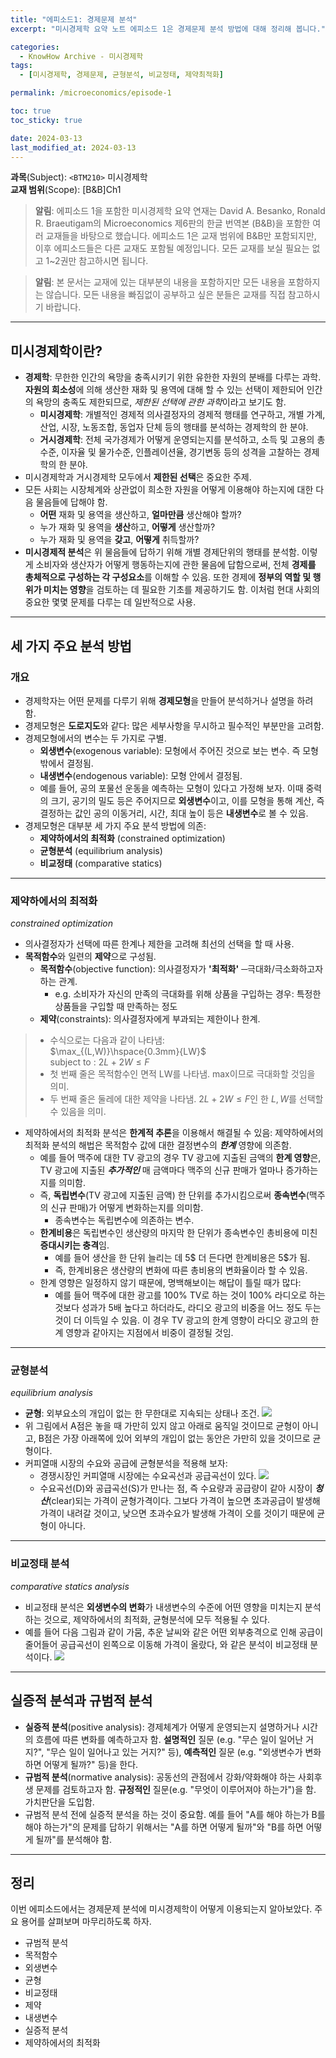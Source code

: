 ```yaml
---
title: "에피소드1: 경제문제 분석"
excerpt: "미시경제학 요약 노트 에피소드 1은 경제문제 분석 방법에 대해 정리해 봅니다."

categories:
  - KnowHow Archive - 미시경제학
tags:
  - [미시경제학, 경제문제, 균형분석, 비교정태, 제약최적화]

permalink: /microeconomics/episode-1

toc: true
toc_sticky: true

date: 2024-03-13
last_modified_at: 2024-03-13
---
```



**과목**(Subject): `<BTM210>` 미시경제학  
**교재 범위**(Scope): [B&B]Ch1
  
  >**알림**: 에피소드 1을 포함한 미시경제학 요약 연재는 David A. Besanko, Ronald R. Braeutigam의 Microeconomics 제6판의 한글 번역본 (B&B)을 포함한 여러 교재들을 바탕으로 했습니다. 에피소드 1은 교재 범위에 B&B만 포함되지만, 이후 에피소드들은 다른 교재도 포함될 예정입니다. 모든 교재를 보실 필요는 없고 1~2권만 참고하시면 됩니다.  
  
  >**알림**: 본 문서는 교재에 있는 대부분의 내용을 포함하지만 모든 내용을 포함하지는 않습니다. 모든 내용을 빠짐없이 공부하고 싶은 분들은 교재를 직접 참고하시기 바랍니다.
  

___
## 미시경제학이란?
* **경제학**: 무한한 인간의 욕망을 충족시키기 위한 유한한 자원의 분배를 다루는 과학. **자원의 희소성**에 의해 생산한 재화 및 용역에 대해 할 수 있는 선택이 제한되어 인간의 욕망의 충족도 제한되므로, *제한된 선택에 관한 과학*이라고 보기도 함.
  * **미시경제학**: 개별적인 경제적 의사결정자의 경제적 행태를 연구하고, 개별 가계, 산업, 시장, 노동조합, 동업자 단체 등의 행태를 분석하는 경제학의 한 분야.
  * **거시경제학**: 전체 국가경제가 어떻게 운영되는지를 분석하고, 소득 및 고용의 총수준, 이자율 및 물가수준, 인플레이션율, 경기변동 등의 성격을 고찰하는 경제학의 한 분야. <br>
* 미시경제학과 거시경제학 모두에서 **제한된 선택**은 중요한 주제.
* 모든 사회는 시장체계와 상관없이 희소한 자원을 어떻게 이용해야 하는지에 대한 다음 물음들에 답해야 함.
  * **어떤** 재화 및 용역을 생산하고, **얼마만큼** 생산해야 할까?
  * 누가 재화 및 용역을 **생산**하고, **어떻게** 생산할까?
  * 누가 재화 및 용역을 **갖고**, **어떻게** 취득할까?
* **미시경제적 분석**은 위 물음들에 답하기 위해 개별 경제단위의 행태를 분석함. 이렇게 소비자와 생산자가 어떻게 행동하는지에 관한 물음에 답함으로써, 전체 **경제를 총체적으로 구성하는 각 구성요소**를 이해할 수 있음. 또한 경제에 **정부의 역할 및 행위가 미치는 영향**을 검토하는 데 필요한 기초를 제공하기도 함. 이처럼 현대 사회의 중요한 몇몇 문제를 다루는 데 일반적으로 사용.
___
## 세 가지 주요 분석 방법
### 개요
* 경제학자는 어떤 문제를 다루기 위해 **경제모형**을 만들어 분석하거나 설명을 하려 함.
* 경제모형은 **도로지도**와 같다: 많은 세부사항을 무시하고 필수적인 부분만을 고려함.
* 경제모형에서의 변수는 두 가지로 구별.
  * **외생변수**(exogenous variable): 모형에서 주어진 것으로 보는 변수. 즉 모형 밖에서 결정됨.
  * **내생변수**(endogenous variable): 모형 안에서 결정됨.
  * 예를 들어, 공의 포물선 운동을 예측하는 모형이 있다고 가정해 보자. 이때 중력의 크기, 공기의 밀도 등은 주어지므로 **외생변수**이고, 이를 모형을 통해 계산, 즉 결정하는 값인 공의 이동거리, 시간, 최대 높이 등은 **내생변수**로 볼 수 있음.
* 경제모형은 대부분 세 가지 주요 분석 방법에 의존:
  * **제약하에서의 최적화** (constrained optimization)
  * **균형분석** (equilibrium analysis)
  * **비교정태** (comparative statics)
  
___
### 제약하에서의 최적화
*constrained optimization*
* 의사결정자가 선택에 따른 한계나 제한을 고려해 최선의 선택을 할 때 사용.
* **목적함수**와 일련의 **제약**으로 구성됨.
  * **목적함수**(objective function): 의사결정자가 **'최적화'** ─극대화/극소화하고자 하는 관계.
    * e.g. 소비자가 자신의 만족의 극대화를 위해 상품을 구입하는 경우: 특정한 상품들을 구입할 때 만족하는 정도
  * **제약**(constraints): 의사결정자에게 부과되는 제한이나 한계.
> * 수식으로는 다음과 같이 나타냄:  
> $\max_{(L,W)}\hspace{0.3mm}{LW}$  
> subject to : $2L+2W\leq F$
> * 첫 번째 줄은 목적함수인 면적 LW를 나타냄. max이므로 극대화할 것임을 의미.
> * 두 번째 줄은 둘레에 대한 제약을 나타냄. $2L+2W\leq F$인 한 $L, W$를 선택할 수 있음을 의미.
* 제약하에서의 최적화 분석은 **한계적 추론**을 이용해서 해결될 수 있음: 제약하에서의 최적화 분석의 해법은 목적함수 값에 대한 결정변수의 ***한계*** 영향에 의존함.
  * 예를 들어 맥주에 대한 TV 광고의 경우 TV 광고에 지출된 금액의 **한계 영향**은, TV 광고에 지출된 ***추가적인*** 매 금액마다 맥주의 신규 판매가 얼마나 증가하는지를 의미함.
  * 즉, **독립변수**(TV 광고에 지출된 금액) 한 단위를 추가시킴으로써 **종속변수**(맥주의 신규 판매)가 어떻게 변화하는지를 의미함.
    * 종속변수는 독립변수에 의존하는 변수.
  * **한계비용**은 독립변수인 생산량의 마지막 한 단위가 종속변수인 총비용에 미친 **증대시키는 충격**임. 
    * 예를 들어 생산을 한 단위 늘리는 데 5$ 더 든다면 한계비용은 5$가 됨.
    * 즉, 한계비용은 생산량의 변화에 따른 총비용의 변화율이라 할 수 있음.
  * 한계 영향은 일정하지 않기 때문에, 명백해보이는 해답이 틀릴 때가 많다:
    * 예를 들어 맥주에 대한 광고를 100% TV로 하는 것이 100% 라디오로 하는 것보다 성과가 5배 높다고 하더라도, 라디오 광고의 비중을 어느 정도 두는 것이 더 이득일 수 있음. 이 경우 TV 광고의 한계 영향이 라디오 광고의 한계 영향과 같아지는 지점에서 비중이 결정될 것임.

___
### 균형분석
*equilibrium analysis*

* **균형**: 외부요소의 개입이 없는 한 무한대로 지속되는 상태나 조건.
![](https://velog.velcdn.com/images/kplers/post/f62b590d-a13c-4419-9ac8-0adb0d3db5f3/image.png)
* 위 그림에서 A점은 놓을 때 가만히 있지 않고 아래로 움직일 것이므로 균형이 아니고, B점은 가장 아래쪽에 있어 외부의 개입이 없는 동안은 가만히 있을 것이므로 균형이다.
* 커피열매 시장의 수요와 공급에 균형분석을 적용해 보자:
  * 경쟁시장인 커피열매 시장에는 수요곡선과 공급곡선이 있다.
  ![](https://velog.velcdn.com/images/kplers/post/7315b26a-58c3-48d0-8403-088f3e33ed90/image.png)
  * 수요곡선(D)와 공급곡선(S)가 만나는 점, 즉 수요량과 공급량이 같아 시장이 ***청산***(clear)되는 가격이 균형가격이다. 그보다 가격이 높으면 초과공급이 발생해 가격이 내려갈 것이고, 낮으면 초과수요가 발생해 가격이 오를 것이기 때문에 균형이 아니다.
  
___
### 비교정태 분석
*comparative statics analysis*

* 비교정태 분석은 **외생변수의 변화**가 내생변수의 수준에 어떤 영향을 미치는지 분석하는 것으로, 제약하에서의 최적화, 균형분석에 모두 적용될 수 있다.
* 예를 들어 다음 그림과 같이 가뭄, 추운 날씨와 같은 어떤 외부충격으로 인해 공급이 줄어들어 공급곡선이 왼쪽으로 이동해 가격이 올랐다, 와 같은 분석이 비교정태 분석이다.
![](https://velog.velcdn.com/images/kplers/post/a5a5008e-afe0-403a-bb43-da541911145b/image.png)

___
## 실증적 분석과 규범적 분석
* **실증적 분석**(positive analysis): 경제체계가 어떻게 운영되는지 설명하거나 시간의 흐름에 따른 변화를 예측하고자 함. **설명적인** 질문 (e.g. "무슨 일이 일어난 거지?", "무슨 일이 일어나고 있는 거지?" 등), **예측적인** 질문 (e.g. "외생변수가 변화하면 어떻게 될까?" 등)을 한다.
* **규범적 분석**(normative analysis): 공동선의 관점에서 강화/약화해야 하는 사회후생 문제를 검토하고자 함. **규정적인** 질문(e.g. "무엇이 이루어져야 하는가")을 함. 가치판단을 도입함.
* 규범적 분석 전에 실증적 분석을 하는 것이 중요함. 예를 들어 "A를 해야 하는가 B를 해야 하는가"의 문제를 답하기 위해서는 "A를 하면 어떻게 될까"와 "B를 하면 어떻게 될까"를 분석해야 함.

___

## 정리
이번 에피소드에서는 경제문제 분석에 미시경제학이 어떻게 이용되는지 알아보았다. 주요 용어를 살펴보며 마무리하도록 하자. 
* 규범적 분석
* 목적함수
* 외생변수
* 균형
* 비교정태
* 제약
* 내생변수
* 실증적 분석
* 제약하에서의 최적화





